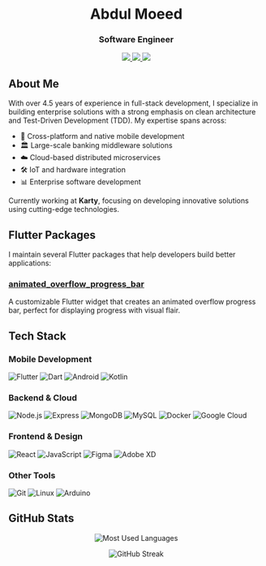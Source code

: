 <h1 align="center">Abdul Moeed</h1>
<h3 align="center">Software Engineer</h3>

<p align="center">
  <a href="https://linkedin.com/in/msamoeed">
    <img src="https://img.shields.io/badge/-LinkedIn-0077B5?style=flat&logo=Linkedin&logoColor=white"/>
  </a>
  <a href="https://twitter.com/wittyoof">
    <img src="https://img.shields.io/badge/-Twitter-1DA1F2?style=flat&logo=Twitter&logoColor=white"/>
  </a>
  <a href="mailto:msamoeed@gmail.com">
    <img src="https://img.shields.io/badge/-Email-D14836?style=flat&logo=Gmail&logoColor=white"/>
  </a>
</p>

## About Me

With over 4.5 years of experience in full-stack development, I specialize in building enterprise solutions with a strong emphasis on clean architecture and Test-Driven Development (TDD). My expertise spans across:

- 📱 Cross-platform and native mobile development
- 🏛️ Large-scale banking middleware solutions
- ☁️ Cloud-based distributed microservices
- 🛠️ IoT and hardware integration
- 📊 Enterprise software development

Currently working at **Karty**, focusing on developing innovative solutions using cutting-edge technologies.

## Flutter Packages

I maintain several Flutter packages that help developers build better applications:

### [animated_overflow_progress_bar](https://github.com/msamoeed/animated_overflow_progress_bar)
A customizable Flutter widget that creates an animated overflow progress bar, perfect for displaying progress with visual flair.

## Tech Stack

### Mobile Development
![Flutter](https://img.shields.io/badge/-Flutter-02569B?style=flat&logo=flutter)
![Dart](https://img.shields.io/badge/-Dart-0175C2?style=flat&logo=dart)
![Android](https://img.shields.io/badge/-Android-3DDC84?style=flat&logo=android&logoColor=white)
![Kotlin](https://img.shields.io/badge/-Kotlin-0095D5?style=flat&logo=kotlin&logoColor=white)

### Backend & Cloud
![Node.js](https://img.shields.io/badge/-Node.js-339933?style=flat&logo=node.js&logoColor=white)
![Express](https://img.shields.io/badge/-Express-000000?style=flat&logo=express)
![MongoDB](https://img.shields.io/badge/-MongoDB-47A248?style=flat&logo=mongodb&logoColor=white)
![MySQL](https://img.shields.io/badge/-MySQL-4479A1?style=flat&logo=mysql&logoColor=white)
![Docker](https://img.shields.io/badge/-Docker-2496ED?style=flat&logo=docker&logoColor=white)
![Google Cloud](https://img.shields.io/badge/-Google_Cloud-4285F4?style=flat&logo=google-cloud&logoColor=white)

### Frontend & Design
![React](https://img.shields.io/badge/-React-61DAFB?style=flat&logo=react&logoColor=black)
![JavaScript](https://img.shields.io/badge/-JavaScript-F7DF1E?style=flat&logo=javascript&logoColor=black)
![Figma](https://img.shields.io/badge/-Figma-F24E1E?style=flat&logo=figma&logoColor=white)
![Adobe XD](https://img.shields.io/badge/-Adobe_XD-FF61F6?style=flat&logo=adobe-xd&logoColor=white)

### Other Tools
![Git](https://img.shields.io/badge/-Git-F05032?style=flat&logo=git&logoColor=white)
![Linux](https://img.shields.io/badge/-Linux-FCC624?style=flat&logo=linux&logoColor=black)
![Arduino](https://img.shields.io/badge/-Arduino-00979D?style=flat&logo=arduino&logoColor=white)

## GitHub Stats

<p align="center">
  <img src="https://github-readme-stats.vercel.app/api/top-langs?username=msamoeed&show_icons=true&locale=en&layout=compact&theme=dracula" alt="Most Used Languages" />
</p>

<p align="center">
  <img src="https://github-readme-streak-stats.herokuapp.com/?user=msamoeed&theme=dracula" alt="GitHub Streak" />
</p>
